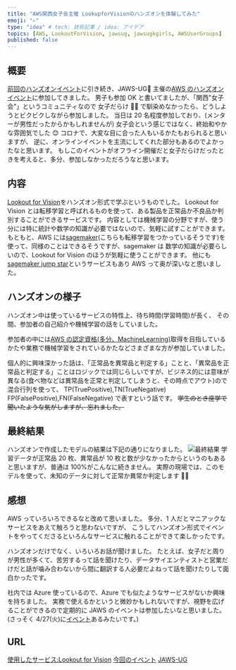 ```yaml
---
title: "AWS関西女子会主催 LookupforVisionのハンズオンを体験してみた"
emoji: "✍️"
type: "idea" # tech: 技術記事 / idea: アイデア
topics: [AWS, LookoutForVision, jawsug, jawsugkgirls, AWSUserGroups]
published: false
---
```


## 概要

[前回のハンズオンイベント](https://zenn.dev/mo_ri_regen/articles/jawsdays2021-handson)に引き続き、JAWS-UG🦈 主催の[AWS のハンズオンイベント](https://jawsugkgirls.doorkeeper.jp/events/119358)に参加してきました。
男子も参加 OK と書いてましたが、「関西"女子会"」というコミュニティなので
女子だらけ 👩‍💻 で馴染めなかったら、どうしようとビクビクしながら参加しました。
当日は 20 名程度参加しており、(メンターが男性だったからかもしれませんが)
女子会という感じではなく、終始和やかな雰囲気でした 😊
コロナで、大変な目に合った人もいるかたもおられると思いますが、
逆に、オンラインイベントを主流にしてくれた部分もあるのでよかったなと思います。
もしこのイベントがオフライン開催だと女子だらけだったときを考えると、多分、参加しなかっただろうなと思います。

## 内容

[Lookout for Vision](https://aws.amazon.com/jp/lookout-for-vision/)をハンズオン形式で学ぶというものでした。
Lookout for Vision とは転移学習と呼ばれるものを使って、ある製品を正常品か不良品か判別することができるサービスです。
内容としては機械学習の分野ですが、使う分には特に統計や数学の知識が必要ではないので、気軽に試すことができます。もともと、AWS には[sagemaker](https://aws.amazon.com/jp/sagemaker/)(こちらも転移学習をつかっているそうです)を使って、同様のことはできるそうですが、sagemaker は
数学の知識が必要らしいので、Lookout for Vision のほうが気軽に使うことができます。
他にも[sagemaker jump star](https://docs.aws.amazon.com/sagemaker/latest/dg/studio-jumpstart.html)というサービスもあり AWS って奥が深いなと思いました。

## ハンズオンの様子

ハンズオン中は使っているサービスの特性上、待ち時間(学習時間)が長く、
その間、参加者の自己紹介や機械学習の話をしていました。

参加者の中には[AWS の認定資格(多分、MachineLearning)](https://aws.amazon.com/jp/certification/?nc2=sb_ce_co)取得を目指しているかたや業務で機械学習をされているかたなどさまざまな方が参加していました。

個人的に興味深かった話は、「正常品を異常品と判定する」ことと、「異常品を正常品と判定する」ことはロジックでは同じらしいですが、ビジネス的には意味が異なる(食べ物などは異常品を正常と判定してしまうと、その時点でアウト)ので混合行列を使って、
TP(TruePositive),TN(TrueNegative)
FP(FalsePositive),FN(FalseNegative)
で表すという話です。
~~学生のとき座学で聞いたような気がしますが、忘れました。~~

## 最終結果

ハンズオンで作成したモデルの結果は下記の通りになりました。
![最終結果](https://gyazo.com/d94559c6e797ce9a87367a7262e8ae50.png)
学習データが正常品 20 枚、異常品が 10 枚と数が少なかったからというのもあると思いますが、普通は 100%がこんなに続きません。
実際の現場では、このモデルを使って、未知のデータに対して正常か異常か判定します 👮‍♀️

## 感想

AWS っていろいろできるなと改めて思いました。
多分、1 人だとマニアックなサービスをあえて触ろうと思わないですが、
こうしてハンズオン形式でイベントをやってくださるといろんなサービスに触れることができて楽しかったです。

ハンズオンだけでなく、いろいろお話が聞けました。
たとえば、女子だと周りが男性が多くて、苦労するって話を聞けたり、データサイエンティストと営業だけだと話が噛み合わないから間に翻訳する人必要だよねって話を聞けたりして面白かったです。

社内では Azure 使っているので、Azure でも似たようなサービスがないか興味を持ちました。
実務で使えるかというと微妙かもしれないですが、視野を広げることができるので定期的に
JAWS のイベントは参加したいなと思いました。(さっそく 4/27(火)に[イベント](https://jawsug-bgnr.connpass.com/event/210736/)あるみたいです。)

## URL

[使用したサービス:Lookout for Vision](https://aws.amazon.com/jp/lookout-for-vision/)
[今回のイベント](https://jawsugkgirls.doorkeeper.jp/events/119358)
[JAWS-UG](https://jaws-ug.jp/for-participant/)
